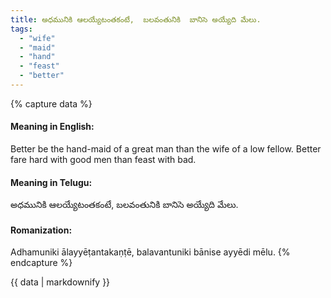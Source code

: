 ```yaml
---
title: అధమునికి ఆలయ్యేటంతకంటే,  బలవంతునికి  బానిసె అయ్యేది మేలు.
tags:
  - "wife"
  - "maid"
  - "hand"
  - "feast"
  - "better"
---
```


{% capture data %}
#### Meaning in English:
Better be the hand-maid of a great man than the wife of a low fellow.
Better fare hard with good men than feast with bad.

#### Meaning in Telugu:
అధమునికి ఆలయ్యేటంతకంటే,  బలవంతునికి  బానిసె అయ్యేది మేలు.

#### Romanization:
Adhamuniki ālayyēṭantakaṇṭē,  balavantuniki  bānise ayyēdi mēlu.
{% endcapture %}

{{ data | markdownify }}

